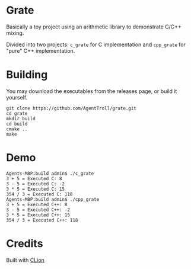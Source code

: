 # Grate

Basically a toy project using an arithmetic library to demonstrate C/C++ mixing.

Divided into two projects: `c_grate` for C implementation and `cpp_grate` for "pure" C++ implementation.

# Building

You may download the executables from the releases page, or build it yourself.

``` shell
git clone https://github.com/AgentTroll/grate.git
cd grate
mkdir build
cd build
cmake ..
make
```

# Demo

``` shell
Agents-MBP:build admin$ ./c_grate
3 + 5 = Executed C: 8
3 - 5 = Executed C: -2
3 * 5 = Executed C: 15
354 / 3 = Executed C: 118
Agents-MBP:build admin$ ./cpp_grate
3 + 5 = Executed C++: 8
3 - 5 = Executed C++: -2
3 * 5 = Executed C++: 15
354 / 3 = Executed C++: 118
```

# Credits

Built with [CLion](https://www.jetbrains.com/clion/)
